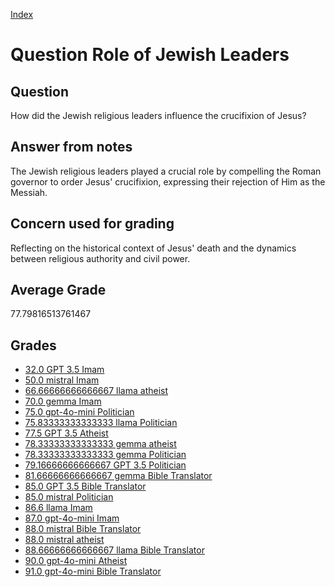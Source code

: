 
[Index](../../index.md)
# Question Role of Jewish Leaders
## Question
How did the Jewish religious leaders influence the crucifixion of Jesus?

## Answer from notes
The Jewish religious leaders played a crucial role by compelling the Roman governor to order Jesus' crucifixion, expressing their rejection of Him as the Messiah.

## Concern used for grading
Reflecting on the historical context of Jesus' death and the dynamics between religious authority and civil power.

## Average Grade
77.79816513761467

## Grades
 * [32.0 GPT 3.5 Imam](../answers/GPT_3.5_Imam/Role_of_Jewish_Leaders.md)
 * [50.0 mistral Imam](../answers/mistral_Imam/Role_of_Jewish_Leaders.md)
 * [66.66666666666667 llama atheist](../answers/llama_atheist/Role_of_Jewish_Leaders.md)
 * [70.0 gemma Imam](../answers/gemma_Imam/Role_of_Jewish_Leaders.md)
 * [75.0 gpt-4o-mini Politician](../answers/gpt-4o-mini_Politician/Role_of_Jewish_Leaders.md)
 * [75.83333333333333 llama Politician](../answers/llama_Politician/Role_of_Jewish_Leaders.md)
 * [77.5 GPT 3.5 Atheist](../answers/GPT_3.5_Atheist/Role_of_Jewish_Leaders.md)
 * [78.33333333333333 gemma atheist](../answers/gemma_atheist/Role_of_Jewish_Leaders.md)
 * [78.33333333333333 gemma Politician](../answers/gemma_Politician/Role_of_Jewish_Leaders.md)
 * [79.16666666666667 GPT 3.5 Politician](../answers/GPT_3.5_Politician/Role_of_Jewish_Leaders.md)
 * [81.66666666666667 gemma Bible Translator](../answers/gemma_Bible_Translator/Role_of_Jewish_Leaders.md)
 * [85.0 GPT 3.5 Bible Translator](../answers/GPT_3.5_Bible_Translator/Role_of_Jewish_Leaders.md)
 * [85.0 mistral Politician](../answers/mistral_Politician/Role_of_Jewish_Leaders.md)
 * [86.6 llama Imam](../answers/llama_Imam/Role_of_Jewish_Leaders.md)
 * [87.0 gpt-4o-mini Imam](../answers/gpt-4o-mini_Imam/Role_of_Jewish_Leaders.md)
 * [88.0 mistral Bible Translator](../answers/mistral_Bible_Translator/Role_of_Jewish_Leaders.md)
 * [88.0 mistral atheist](../answers/mistral_atheist/Role_of_Jewish_Leaders.md)
 * [88.66666666666667 llama Bible Translator](../answers/llama_Bible_Translator/Role_of_Jewish_Leaders.md)
 * [90.0 gpt-4o-mini Atheist](../answers/gpt-4o-mini_Atheist/Role_of_Jewish_Leaders.md)
 * [91.0 gpt-4o-mini Bible Translator](../answers/gpt-4o-mini_Bible_Translator/Role_of_Jewish_Leaders.md)
